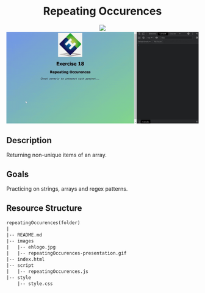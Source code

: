 <div align=center>
	<h1>Repeating Occurences</h1>
</div>

<div align="center">
	<a href="https://ehkarabas.github.io/js-exercises/interactiveJSexercises/repeatingOccurences/">
		<img src="https://img.shields.io/badge/live-%23.svg?&style=for-the-badge&logo=www&logoColor=white%22&color=black">
	</a>
	<br>
	<img src="./images/repeatingOccurences-presentation.gif"/>
</div>

## Description

Returning non-unique items of an array.

## Goals

Practicing on strings, arrays and regex patterns.


## Resource Structure 

```
repeatingOccurences(folder)
|
|-- README.md
|-- images
|   |-- ehlogo.jpg
|   |-- repeatingOccurences-presentation.gif
|-- index.html
|-- script
|   |-- repeatingOccurences.js
|-- style
    |-- style.css
```


